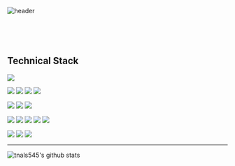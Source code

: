 ![header](https://capsule-render.vercel.app/api?height=400&text=Welcome!😊&desc=This%20is%20seongbae%20playground)

<br><br><br>


## Technical Stack
<img src="https://img.shields.io/badge/JAVA-1572B6?style=flat-square&logo=JAVA&logoColor=white"/> 

<img src="https://img.shields.io/badge/HTML-E34F26?style=flat-square&logo=HTML5&logoColor=white"/> <img src="https://img.shields.io/badge/CSS3-1572B6?style=flat-square&logo=CSS3&logoColor=white"/> <img src="https://img.shields.io/badge/JS-F7DF1E?style=flat-square&logo=JavaScript&logoColor=white"/> <img src="https://img.shields.io/badge/JQuery-0769AD?style=flat-square&logo=Jquery&logoColor=white"/> 

<img src="https://img.shields.io/badge/PostgreSQL-4169E1?style=flat-square&logo=PostgreSQL&logoColor=white"/> <img src="https://img.shields.io/badge/Mysql-4479A1?style=flat-square&logo=Mysql&logoColor=white"/> <img src="https://img.shields.io/badge/Oracle-F80000?style=flat-square&logo=Oracle&logoColor=white"/> 

<img src="https://img.shields.io/badge/Vue.js-4FC08D?style=flat-square&logo=Vue.js&logoColor=white"/> <img src="https://img.shields.io/badge/Axios-5A29E4?style=flat-square&logo=Axios&logoColor=white"/> <img src="https://img.shields.io/badge/AJAX-4169E1?style=flat-square&logo=AJAX&logoColor=white"/> <img src="https://img.shields.io/badge/Apache Tomcat-F8DC75?style=flat-square&logo=Apache Tomcat&logoColor=white"/> <img src="https://img.shields.io/badge/JPA-1572B6?style=flat-square&logo=JPA&logoColor=white"/> 

<img src="https://img.shields.io/badge/Spring Boot-6DB33F?style=flat-square&logo=Spring Boot&logoColor=white"/> <img src="https://img.shields.io/badge/Spring Security-6DB33F?style=flat-square&logo=Spring Securit&logoColor=white"/> <img src="https://img.shields.io/badge/Eclipse IDE-2C2255?style=flat-square&logo=Eclipse IDE&logoColor=white"/> 

- - -

![tnals545's github stats](https://github-readme-stats.vercel.app/api?username=wltjdqo55&show_icons=true&theme=tokyonight)


